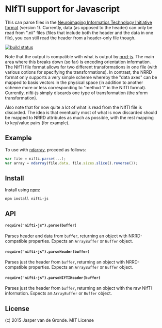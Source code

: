 NIfTI support for Javascript
===========================

This can parse files in the [Neuroimaging Informatics Technology Initiative format](http://nifti.nimh.nih.gov/) (version 1). Currently, data (as opposed to the header) can only be read from ".nii" files (files that include both the header and the data in one file), you can still read the header from a header-only file though.

[![build status](https://secure.travis-ci.org/scijs/nifti-js.png)](http://travis-ci.org/scijs/nifti-js)

Note that the output is compatible with what is output by [nrrd-js](https://github.com/jaspervdg/nrrd-js). The main area where this breaks down (so far) is encoding orientation information. The NIfTI file format allows for two different transformations in one file (with various options for specifying the transformations). In contrast, the NRRD format only supports a very simple scheme whereby the "data axes" can be mapped to basis vectors in the physical space (in addition to another scheme more or less corresponding to "method 1" in the NIfTI format). Currently, nifti-js simply discards one type of transformation (the sform transformation).

Also note that for now quite a lot of what is read from the NIfTI file is discarded. The idea is that eventually most of what is now discarded should be mapped to NRRD attributes as much as possible, with the rest mapping to key/value pairs (for example).

## Example
To use with [ndarray](https://github.com/mikolalysenko/ndarray), proceed as follows:

```javascript
var file = nifti.parse(...);
var array = ndarray(file.data, file.sizes.slice().reverse());
```

## Install
Install using [npm](https://www.npmjs.com/):

    npm install nifti-js

## API

#### `require("nifti-js").parse(buffer)`
Parses header and data from `buffer`, returning an object with NRRD-compatible properties. Expects an `ArrayBuffer` or `Buffer` object.

#### `require("nifti-js").parseHeader(buffer)`
Parses just the header from `buffer`, returning an object with NRRD-compatible properties. Expects an `ArrayBuffer` or `Buffer` object.

#### `require("nifti-js").parseNIfTIHeader(buffer)`
Parses just the header from `buffer`, returning an object with the raw NIfTI information. Expects an `ArrayBuffer` or `Buffer` object.

## License
(c) 2015 Jasper van de Gronde. MIT License

